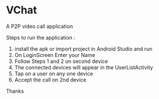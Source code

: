 # VChat
A P2P video call application

Steps to run the application :

1) install the apk or import project  in Android Studio and run
2) On LoginScreen Enter your Name
3) Follow Steps 1 and 2 on second device
4) The connected devices will appear in the UserListActivity
5) Tap on a user on any one device
6) Accept the call on 2nd device


Thanks
